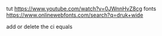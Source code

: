tut https://www.youtube.com/watch?v=0JWnnHvZ8cg
fonts https://www.onlinewebfonts.com/search?q=druk+wide


add or delete the ci equals